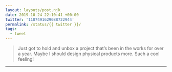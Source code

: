 ```yaml
---
layout: layouts/post.njk
date: 2019-10-24 22:10:41 +00:00
twitter: '1187491629088722944'
permalink: /status/{{ twitter }}/
tags: 
  - tweet
---
```


> Just got to hold and unbox a project that’s been in the works for over a year. Maybe I should design physical products more. Such a cool feeling!

---
